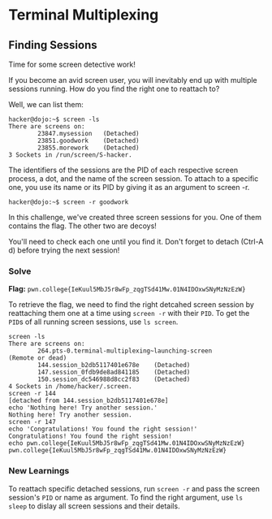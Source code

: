 # Terminal Multiplexing

## Finding Sessions
Time for some screen detective work!

If you become an avid screen user, you will inevitably end up with multiple sessions running. How do you find the right one to reattach to?

Well, we can list them:
```
hacker@dojo:~$ screen -ls
There are screens on:
        23847.mysession   (Detached)
        23851.goodwork    (Detached)
        23855.morework    (Detached)
3 Sockets in /run/screen/S-hacker.
```
The identifiers of the sessions are the PID of each respective screen process, a dot, and the name of the screen session. To attach to a specific one, you use its name or its PID by giving it as an argument to screen -r.
```
hacker@dojo:~$ screen -r goodwork
```
In this challenge, we've created three screen sessions for you. One of them contains the flag. The other two are decoys!

You'll need to check each one until you find it. Don't forget to detach (Ctrl-A d) before trying the next session!

### Solve
**Flag:** `pwn.college{IeKuul5MbJ5r8wFp_zqgTSd41Mw.01N4IDOxwSNyMzNzEzW}`

To retrieve the flag, we need to find the right detcahed screen session by reattaching them one at a time using `screen -r` with their `PID`. To get the `PID`s of all running screen sessions, use `ls screen`.
```
screen -ls
There are screens on:
        264.pts-0.terminal-multiplexing~launching-screen        (Remote or dead)
        144.session_b2db5117401e678e    (Detached)
        147.session_0fdb9de8ad841185    (Detached)
        150.session_dc546988d8cc2f83    (Detached)
4 Sockets in /home/hacker/.screen.
screen -r 144
[detached from 144.session_b2db5117401e678e]
echo 'Nothing here! Try another session.'
Nothing here! Try another session.
screen -r 147
echo 'Congratulations! You found the right session!'
Congratulations! You found the right session!
echo pwn.college{IeKuul5MbJ5r8wFp_zqgTSd41Mw.01N4IDOxwSNyMzNzEzW}
pwn.college{IeKuul5MbJ5r8wFp_zqgTSd41Mw.01N4IDOxwSNyMzNzEzW}
```
### New Learnings

To reattach specific detached sessions, run `screen -r` and pass the screen session's `PID` or name as argument. To find the right argument, use `ls sleep` to dislay all screen sessions and their details.